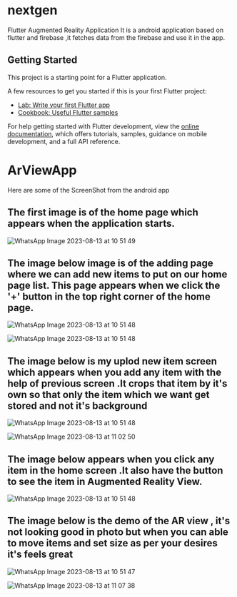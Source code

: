 # nextgen

Flutter Augmented Reality Application
It is a android application based on flutter and firebase ,it fetches data from the firebase and use it in the app.

## Getting Started

This project is a starting point for a Flutter application.

A few resources to get you started if this is your first Flutter project:


- [Lab: Write your first Flutter app](https://docs.flutter.dev/get-started/codelab)
- [Cookbook: Useful Flutter samples](https://docs.flutter.dev/cookbook)

For help getting started with Flutter development, view the
[online documentation](https://docs.flutter.dev/), which offers tutorials,
samples, guidance on mobile development, and a full API reference.
# ArViewApp
Here are some of the ScreenShot from the android app 
## The first image is of the home page which appears when the application starts.
  ![WhatsApp Image 2023-08-13 at 10 51 49](https://github.com/Shoaibkhan11/ArViewApp/assets/54126582/b515fec0-3460-453b-abdb-77b7d406115b)

## The image below image is of the adding page where we can add new items to put on our home page list. This page appears when we click the '+' button in the top right corner of the home page.
  
![WhatsApp Image 2023-08-13 at 10 51 48](https://github.com/Shoaibkhan11/ArViewApp/assets/54126582/efe52bd9-1467-4f52-84a4-dd5dd6074823)

![WhatsApp Image 2023-08-13 at 10 51 48](https://github.com/Shoaibkhan11/ArViewApp/assets/54126582/5f5b7c3c-0d24-4b2f-baf5-1c3ad19acc79)

## The image below is my uplod new item screen which appears when you add any item with the help of previous screen .It crops that item by it's own so that only the item which we want get stored and not it's background
  ![WhatsApp Image 2023-08-13 at 10 51 48](https://github.com/Shoaibkhan11/ArViewApp/assets/54126582/7b5d1de5-ad6d-46bf-a199-1de2642bea29)
  
  ![WhatsApp Image 2023-08-13 at 11 02 50](https://github.com/Shoaibkhan11/ArViewApp/assets/54126582/04e68ff9-fa19-4c3b-bb8c-93bdeed739df)

## The image below appears when you click any item in the home screen .It also have the button to see the item in Augmented Reality View.
  ![WhatsApp Image 2023-08-13 at 10 51 48](https://github.com/Shoaibkhan11/ArViewApp/assets/54126582/21afcaa2-1311-414f-afc1-af7049f5c0f4)

## The image below is the demo of the AR view , it's not looking good in photo but when you can able to move items and set size as per your desires it's feels great
  ![WhatsApp Image 2023-08-13 at 10 51 47](https://github.com/Shoaibkhan11/ArViewApp/assets/54126582/fd21910a-c511-4992-ab6d-3c3665810cd3)

  ![WhatsApp Image 2023-08-13 at 11 07 38](https://github.com/Shoaibkhan11/ArViewApp/assets/54126582/195f10dd-0d8a-4a56-9bc7-a05b0415a0c3)




  


